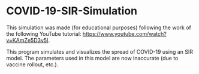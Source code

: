 # COVID-19-SIR-Simulation
This simulation was made (for educational purposes) following the work of the following YouTube tutorial: https://www.youtube.com/watch?v=KAmZe5D3v5I.

This program simulates and visualizes the spread of COVID-19 using an SIR model. The parameters used in this model are now inaccurate (due to vaccine rollout, etc.).
